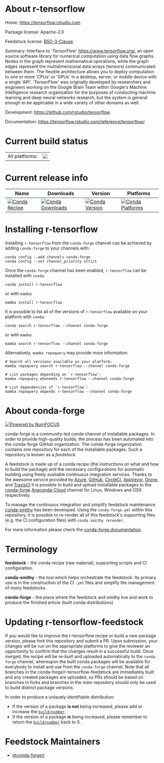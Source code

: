 About r-tensorflow
==================

Home: https://tensorflow.rstudio.com

Package license: Apache-2.0

Feedstock license: [BSD-3-Clause](https://github.com/conda-forge/r-tensorflow-feedstock/blob/main/LICENSE.txt)

Summary: Interface to 'TensorFlow' <https://www.tensorflow.org/>,  an open source software library for numerical computation using data flow graphs. Nodes in the graph represent mathematical operations,  while the graph edges represent the multidimensional data arrays  (tensors) communicated between them. The flexible architecture allows you to deploy computation to one or more 'CPUs' or 'GPUs' in a desktop,  server, or mobile device with a single 'API'. 'TensorFlow' was originally developed by researchers and engineers working on the Google Brain Team  within Google's Machine Intelligence research organization for the  purposes of conducting machine learning and deep neural networks research, but the system is general enough to be applicable in a wide variety of other domains as well.

Development: https://github.com/rstudio/tensorflow

Documentation: https://tensorflow.rstudio.com/reference/tensorflow/

Current build status
====================


<table><tr><td>All platforms:</td>
    <td>
      <a href="https://dev.azure.com/conda-forge/feedstock-builds/_build/latest?definitionId=1712&branchName=main">
        <img src="https://dev.azure.com/conda-forge/feedstock-builds/_apis/build/status/r-tensorflow-feedstock?branchName=main">
      </a>
    </td>
  </tr>
</table>

Current release info
====================

| Name | Downloads | Version | Platforms |
| --- | --- | --- | --- |
| [![Conda Recipe](https://img.shields.io/badge/recipe-r--tensorflow-green.svg)](https://anaconda.org/conda-forge/r-tensorflow) | [![Conda Downloads](https://img.shields.io/conda/dn/conda-forge/r-tensorflow.svg)](https://anaconda.org/conda-forge/r-tensorflow) | [![Conda Version](https://img.shields.io/conda/vn/conda-forge/r-tensorflow.svg)](https://anaconda.org/conda-forge/r-tensorflow) | [![Conda Platforms](https://img.shields.io/conda/pn/conda-forge/r-tensorflow.svg)](https://anaconda.org/conda-forge/r-tensorflow) |

Installing r-tensorflow
=======================

Installing `r-tensorflow` from the `conda-forge` channel can be achieved by adding `conda-forge` to your channels with:

```
conda config --add channels conda-forge
conda config --set channel_priority strict
```

Once the `conda-forge` channel has been enabled, `r-tensorflow` can be installed with `conda`:

```
conda install r-tensorflow
```

or with `mamba`:

```
mamba install r-tensorflow
```

It is possible to list all of the versions of `r-tensorflow` available on your platform with `conda`:

```
conda search r-tensorflow --channel conda-forge
```

or with `mamba`:

```
mamba search r-tensorflow --channel conda-forge
```

Alternatively, `mamba repoquery` may provide more information:

```
# Search all versions available on your platform:
mamba repoquery search r-tensorflow --channel conda-forge

# List packages depending on `r-tensorflow`:
mamba repoquery whoneeds r-tensorflow --channel conda-forge

# List dependencies of `r-tensorflow`:
mamba repoquery depends r-tensorflow --channel conda-forge
```


About conda-forge
=================

[![Powered by
NumFOCUS](https://img.shields.io/badge/powered%20by-NumFOCUS-orange.svg?style=flat&colorA=E1523D&colorB=007D8A)](https://numfocus.org)

conda-forge is a community-led conda channel of installable packages.
In order to provide high-quality builds, the process has been automated into the
conda-forge GitHub organization. The conda-forge organization contains one repository
for each of the installable packages. Such a repository is known as a *feedstock*.

A feedstock is made up of a conda recipe (the instructions on what and how to build
the package) and the necessary configurations for automatic building using freely
available continuous integration services. Thanks to the awesome service provided by
[Azure](https://azure.microsoft.com/en-us/services/devops/), [GitHub](https://github.com/),
[CircleCI](https://circleci.com/), [AppVeyor](https://www.appveyor.com/),
[Drone](https://cloud.drone.io/welcome), and [TravisCI](https://travis-ci.com/)
it is possible to build and upload installable packages to the
[conda-forge](https://anaconda.org/conda-forge) [Anaconda-Cloud](https://anaconda.org/)
channel for Linux, Windows and OSX respectively.

To manage the continuous integration and simplify feedstock maintenance
[conda-smithy](https://github.com/conda-forge/conda-smithy) has been developed.
Using the ``conda-forge.yml`` within this repository, it is possible to re-render all of
this feedstock's supporting files (e.g. the CI configuration files) with ``conda smithy rerender``.

For more information please check the [conda-forge documentation](https://conda-forge.org/docs/).

Terminology
===========

**feedstock** - the conda recipe (raw material), supporting scripts and CI configuration.

**conda-smithy** - the tool which helps orchestrate the feedstock.
                   Its primary use is in the construction of the CI ``.yml`` files
                   and simplify the management of *many* feedstocks.

**conda-forge** - the place where the feedstock and smithy live and work to
                  produce the finished article (built conda distributions)


Updating r-tensorflow-feedstock
===============================

If you would like to improve the r-tensorflow recipe or build a new
package version, please fork this repository and submit a PR. Upon submission,
your changes will be run on the appropriate platforms to give the reviewer an
opportunity to confirm that the changes result in a successful build. Once
merged, the recipe will be re-built and uploaded automatically to the
`conda-forge` channel, whereupon the built conda packages will be available for
everybody to install and use from the `conda-forge` channel.
Note that all branches in the conda-forge/r-tensorflow-feedstock are
immediately built and any created packages are uploaded, so PRs should be based
on branches in forks and branches in the main repository should only be used to
build distinct package versions.

In order to produce a uniquely identifiable distribution:
 * If the version of a package **is not** being increased, please add or increase
   the [``build/number``](https://docs.conda.io/projects/conda-build/en/latest/resources/define-metadata.html#build-number-and-string).
 * If the version of a package **is** being increased, please remember to return
   the [``build/number``](https://docs.conda.io/projects/conda-build/en/latest/resources/define-metadata.html#build-number-and-string)
   back to 0.

Feedstock Maintainers
=====================

* [@conda-forge/r](https://github.com/conda-forge/r/)

